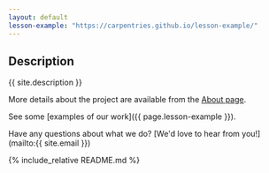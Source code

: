 ```yaml
---
layout: default
lesson-example: "https://carpentries.github.io/lesson-example/"
---
```


## Description
{{ site.description }}

More details about the project are available from the [About page](about).

See some [examples of our work]({{ page.lesson-example }}).

Have any questions about what we do? [We'd love to hear from you!](mailto:{{ site.email }})

{% include_relative README.md %}
